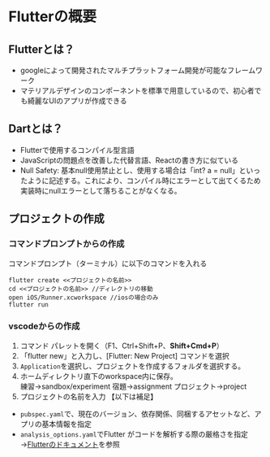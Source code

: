 # Flutterの概要
## Flutterとは？
- googleによって開発されたマルチプラットフォーム開発が可能なフレームワーク
- マテリアルデザインのコンポーネントを標準で用意しているので、初心者でも綺麗なUIのアプリが作成できる
## Dartとは？
- Flutterで使用するコンパイル型言語
- JavaScriptの問題点を改善した代替言語、Reactの書き方に似ている
- Null Safety: 基本null使用禁止とし、使用する場合は「int? a = null」といったように記述する。これにより、コンパイル時にエラーとして出てくるため実装時にnullエラーとして落ちることがなくなる。
## プロジェクトの作成
### コマンドプロンプトからの作成
コマンドプロンプト（ターミナル）に以下のコマンドを入れる
```
flutter create <<プロジェクトの名前>>
cd <<プロジェクトの名前>> //ディレクトリの移動
open iOS/Runner.xcworkspace //iosの場合のみ
flutter run
```
### vscodeからの作成
1. コマンド パレットを開く（F1、Ctrl+Shift+P、**Shift+Cmd+P**）
1. 「flutter new」と入力し、[Flutter: New Project] コマンドを選択
1. `Application`を選択し、プロジェクトを作成するフォルダを選択する。
1. ホームディレクトリ直下のworkspace内に保存。  
練習→sandbox/experiment 宿題→assignment プロジェクト→project
1. プロジェクトの名前を入力
【以下は補足】
-  `pubspec.yaml`で、現在のバージョン、依存関係、同梱するアセットなど、アプリの基本情報を指定
- `analysis_options.yaml`でFlutter がコードを解析する際の厳格さを指定  
→[Flutterのドキュメント](https://codelabs.developers.google.com/codelabs/flutter-codelab-first?hl=ja#2)を参照
